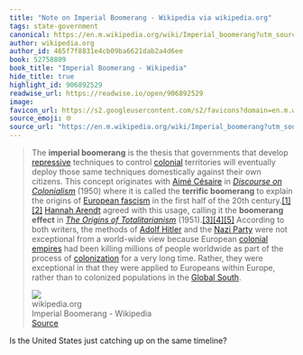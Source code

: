 ```yaml
---
title: "Note on Imperial Boomerang - Wikipedia via wikipedia.org"
tags: state-government
canonical: https://en.m.wikipedia.org/wiki/Imperial_boomerang?utm_source=perfectsentences&utm_medium=email&utm_campaign=perfect-sentences-130
author: wikipedia.org
author_id: 465f7f8831e4cb09ba6621dab2a4d6ee
book: 52758809
book_title: "Imperial Boomerang - Wikipedia"
hide_title: true
highlight_id: 906892529
readwise_url: https://readwise.io/open/906892529
image: 
favicon_url: https://s2.googleusercontent.com/s2/favicons?domain=en.m.wikipedia.org
source_emoji: 🌐
source_url: "https://en.m.wikipedia.org/wiki/Imperial_boomerang?utm_source=perfectsentences&utm_medium=email&utm_campaign=perfect-sentences-130#:~:text=The%20**imperial%20boomerang**,%28https%3A%2F%2Fen.wikipedia.org%2Fwiki%2FGlobal_South%29."
---
```


> The **imperial boomerang** is the thesis that governments that develop [repressive](https://en.wikipedia.org/wiki/Political_repression) techniques to control [colonial](https://en.wikipedia.org/wiki/Colonialism) territories will eventually deploy those same techniques domestically against their own citizens. This concept originates with [Aimé Césaire](https://en.wikipedia.org/wiki/Aim%C3%A9_C%C3%A9saire) in *[Discourse on Colonialism](https://en.wikipedia.org/wiki/Discourse_on_Colonialism)* (1950) where it is called the **terrific boomerang** to explain the origins of [European fascism](https://en.wikipedia.org/wiki/European_fascism) in the first half of the 20th century.[[1]](https://en.wikipedia.org/wiki/Imperial_boomerang?utm_source=perfectsentences&utm_medium=email&utm_campaign=perfect-sentences-130#cite_note-1)[[2]](https://en.wikipedia.org/wiki/Imperial_boomerang?utm_source=perfectsentences&utm_medium=email&utm_campaign=perfect-sentences-130#cite_note-Cesaire2000_p36-2) [Hannah Arendt](https://en.wikipedia.org/wiki/Hannah_Arendt) agreed with this usage, calling it the **boomerang effect** in *[The Origins of Totalitarianism](https://en.wikipedia.org/wiki/The_Origins_of_Totalitarianism)* (1951).[[3]](https://en.wikipedia.org/wiki/Imperial_boomerang?utm_source=perfectsentences&utm_medium=email&utm_campaign=perfect-sentences-130#cite_note-3)[[4]](https://en.wikipedia.org/wiki/Imperial_boomerang?utm_source=perfectsentences&utm_medium=email&utm_campaign=perfect-sentences-130#cite_note-4)[[5]](https://en.wikipedia.org/wiki/Imperial_boomerang?utm_source=perfectsentences&utm_medium=email&utm_campaign=perfect-sentences-130#cite_note-5) According to both writers, the methods of [Adolf Hitler](https://en.wikipedia.org/wiki/Adolf_Hitler) and the [Nazi Party](https://en.wikipedia.org/wiki/Nazi_Party) were not exceptional from a world-wide view because European [colonial empires](https://en.wikipedia.org/wiki/Colonial_empire) had been killing millions of people worldwide as part of the process of [colonization](https://en.wikipedia.org/wiki/Colonization) for a very long time. Rather, they were exceptional in that they were applied to Europeans within Europe, rather than to colonized populations in the [Global South](https://en.wikipedia.org/wiki/Global_South).
> <div class="quoteback-footer"><div class="quoteback-avatar"><img class="mini-favicon" src="https://s2.googleusercontent.com/s2/favicons?domain=en.m.wikipedia.org"></div><div class="quoteback-metadata"><div class="metadata-inner"><span style="display:none">FROM:</span><div aria-label="wikipedia.org" class="quoteback-author"> wikipedia.org</div><div aria-label="Imperial Boomerang - Wikipedia" class="quoteback-title"> Imperial Boomerang - Wikipedia</div></div></div><div class="quoteback-backlink"><a target="_blank" aria-label="go to the full text of this quotation" rel="noopener" href="https://en.m.wikipedia.org/wiki/Imperial_boomerang?utm_source=perfectsentences&utm_medium=email&utm_campaign=perfect-sentences-130#:~:text=The%20**imperial%20boomerang**,%28https%3A%2F%2Fen.wikipedia.org%2Fwiki%2FGlobal_South%29." class="quoteback-arrow"> Source</a></div></div>

Is the United States just catching up on the same timeline?